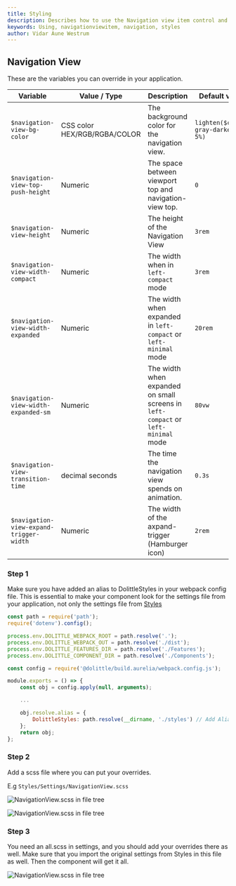 ```yaml
---
title: Styling
description: Describes how to use the Navigation view item control and how to change the styles
keywords: Using, navigationviewitem, navigation, styles
author: Vidar Aune Westrum
---
```


## Navigation View
These are the variables you can override in your application.

| Variable | Value / Type | Description | Default value|
| ---- | ---- | ---- | ---- |
| `$navigation-view-bg-color` | CSS color HEX/RGB/RGBA/COLOR| The background color for the navigation view. | `lighten($color-gray-darkest, 5%)` |
| `$navigation-view-top-push-height` | Numeric | The space between viewport top and navigation-view top. | `0` |
| `$navigation-view-height` | Numeric | The height of the Navigation View | `3rem` |
| `$navigation-view-width-compact` | Numeric | The width when in `left-compact` mode | `3rem` |
| `$navigation-view-width-expanded` | Numeric | The width when expanded in `left-compact` or `left-minimal` mode | `20rem` |
| `$navigation-view-width-expanded-sm` | Numeric | The width when expanded on small screens in `left-compact` or `left-minimal` mode | `80vw` |
| `$navigation-view-transition-time` | decimal seconds | The time the navigation view spends on animation. | `0.3s` |
| `$navigation-view-expand-trigger-width` | Numeric | The width of the axpand-trigger (Hamburger icon) | `2rem` |

### Step 1
Make sure you have added an alias to DolittleStyles in your webpack config file. This is essential to make your component look for the settings file from your application, not only the settings file from [Styles](http://localhost:1313/interaction/styles/)

```js
const path = require('path');
require('dotenv').config();

process.env.DOLITTLE_WEBPACK_ROOT = path.resolve('.');
process.env.DOLITTLE_WEBPACK_OUT = path.resolve('./dist');
process.env.DOLITTLE_FEATURES_DIR = path.resolve('./Features');
process.env.DOLITTLE_COMPONENT_DIR = path.resolve('./Components');

const config = require('@dolittle/build.aurelia/webpack.config.js');

module.exports = () => {
    const obj = config.apply(null, arguments);

    ...

    obj.resolve.alias = {
        DolittleStyles: path.resolve(__dirname, './styles') // Add Alias to Webconfig
    };
    return obj;
};

```

### Step 2

Add a scss file where you can put your overrides.

E.g `Styles/Settings/NavigationView.scss`

![NavigationView.scss in file tree](/interaction/aurelia/aurelia-components/controls/navigationview/component_override.png)

![NavigationView.scss in file tree](../component_override_2.png)

### Step 3

You need an all.scss in settings, and you should add your overrides there as well. Make sure that you import the original settings from Styles in this file as well. Then the component will get it all.

![NavigationView.scss in file tree](/interaction/aurelia/aurelia-components/controls/navigationview/settings_all.png)

